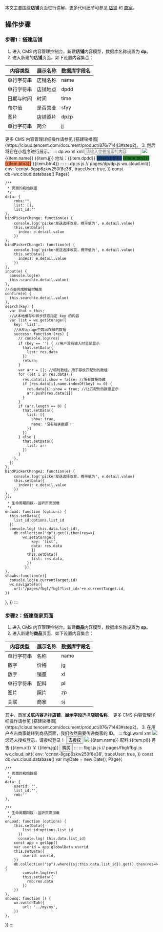 本文主要围绕**店铺**页面进行讲解，更多代码细节可参见 [店铺](https://github.com/ZiTao-Liu/Canteen-management-system/tree/main/miniprogram/pages/dp) 和 [商家](https://github.com/ZiTao-Liu/Canteen-management-system/tree/main/miniprogram/pages/fbgl)。




## 操作步骤
### 步骤1：搭建店铺
1. 进入 CMS 内容管理控制台，新建**店铺**内容模型，数据库名称设置为 **dp**。
2. 进入新建的**店铺**页面，如下设置内容集合：
<table>
<thead>
<tr>
<th>内容类型</th>
<th>展示名称</th>
<th>数据库字段名</th>
</tr>
</thead>
<tbody>
<tr>
<td>单行字符串</td>
<td>店铺名称</td>
<td>name</td>
</tr>
<tr>
<td>单行字符串</td>
<td>店铺地点</td>
<td>dpdd</td>
</tr>
<tr>
<td>日期与时间</td>
<td>时间</td>
<td>time</td>
</tr>
<tr>
<td>布尔值</td>
<td>是否营业</td>
<td>sfyy</td>
</tr>
<tr>
<td>图片</td>
<td>店铺照片</td>
<td>dpzp</td>
</tr>
<tr>
<td>单行字符串</td>
<td>简介</td>
<td>jj</td>
</tr>
</tbody></table>
<dx-alert infotype="explain" title="">
更多 CMS 内容管理详细操作请参见 [搭建轮播图](https://cloud.tencent.com/document/product/876/71443#step2)。
</dx-alert>
3. 然后将它在小程序进行展示。
<dx-codeblock>
:::  dp.wxml xml
<!--pages/dp/dp.wxml-->
<view class='search'>
    <input type='text' placeholder='请输入您要搜索的内容' bindinput='input' bindconfirm='confirm' />
    <icon type='search' class='icons'></icon>
</view>
<view class="rmbs">
<view class="rmbs-list" wx:for="{{list}}" wx:for-item="item" wx:key="_id"  bindtap='showbs' id="{{item._id}}" wx:if="{{item.show}}">
        <view class="rmbs-list-photo">
            <image src="{{item.dpzp}}"></image> 
        </view>
        <view class="rmbs-list-text">
            <view class="rmbs-list-text-tit1">{{item.name}}</view>
            <view class="rmbs-list-text-jj">{{item.jj}}</view>
            <view class="rmbs-list-text-tit2">地址：{{item.dpdd}}</view>
            <view class="rmbs-list-text-tit3">
                <view class="rmbs-list-text-btn" style="background-color: rgb(26, 69, 134);" wx:if="{{item.btn1!=''}}">{{item.btn1}}</view>
                <view class="rmbs-list-text-btn" style="background-color: rgb(24, 122, 29);" wx:if="{{item.btn2!=''}}">{{item.btn2}}</view>
                <view class="rmbs-list-text-btn" style="background-color: coral;" wx:if="{{item.btn3!=''}}">{{item.btn3}}</view>
                <view class="rmbs-list-text-btn" wx:if="{{item.btn4!=''}}">{{item.btn4}}</view>
            </view>
        </view>
    </view>
    </view>
:::
:::  dp.js js
// pages/dp/dp.js
wx.cloud.init({
    env: 'ccntst-8gsp6zkw250f8e38',
    traceUser: true,
  })
  const db=wx.cloud.database()
Page({

    /**
     * 页面的初始数据
     */
    data: {
        rmbs:"",
        list: [],
        list_id:''
    },
    bindPickerChange: function(e) {
        console.log('picker发送选择改变，携带值为', e.detail.value)
        this.setData({
          index: e.detail.value
        })
    },
    bindPickerChange1: function(e) {
        console.log('picker发送选择改变，携带值为', e.detail.value)
        this.setData({
          index1: e.detail.value
        })
    },
    input(e) {
      console.log(e)
      this.search(e.detail.value)
    },
    //点击完成按钮时触发
    confirm(e) {
      this.search(e.detail.value)
    }, 
    search(key) {
      var that = this;
      //从本地缓存中异步获取指定 key 的内容
      var list = wx.getStorage({
        key: 'list',
        //从Storage中取出存储的数据
        success: function (res) {
          // console.log(res)
          if (key == '') { //用户没有输入时全部显示
            that.setData({
              list: res.data
            })
            return;
          }
          var arr = []; //临时数组，用于存放匹配到的数组
          for (let i in res.data) {
            res.data[i].show = false; //所有数据隐藏
            if (res.data[i].name.indexOf(key) >= 0) {
              res.data[i].show = true; //让匹配到的数据显示
              arr.push(res.data[i])
            }
          }
          if (arr.length == 0) {
            that.setData({
              list: [{
                show: true,
                name: '没有相关数据！'
              }]
            })
          } else {
            that.setData({
              list: arr
            })
          }
        },
      })
    },
    bindPickerChange2: function(e) {
        console.log('picker发送选择改变，携带值为', e.detail.value)
        this.setData({
          index1: e.detail.value
        })
    },
    /**
     * 生命周期函数--监听页面加载
     */
    onLoad: function (options) {
      this.setData({
        list_id:options.list_id
      })
      console.log( this.data.list_id),
        db.collection("dp").get().then(res=>{
            wx.setStorage({
                key: 'list',
                data: res.data
                })
              this.setData({
                list: res.data,
              })
             })
    },
    showbs:function(e){
      console.log(e.currentTarget.id)
      wx.navigateTo({
        url:'/pages/fbgl/fbgl?list_id='+e.currentTarget.id,
    })
  },
})
:::
</dx-codeblock>


### 步骤2：搭建商家页面
1. 进入 CMS 内容管理控制台，新建**商品**内容模型，数据库名称设置为 **sp**。
2. 进入新建的**商品**页面，如下设置内容集合：
<table>
<thead>
<tr>
<th>内容类型</th>
<th>展示名称</th>
<th>数据库字段名</th>
</tr>
</thead>
<tbody>
<tr>
<td>单行字符串</td>
<td>名称</td>
<td>name</td>
</tr>
<tr>
<td>数字</td>
<td>价格</td>
<td>jg</td>
</tr>
<tr>
<td>数字</td>
<td>销量</td>
<td>xl</td>
</tr>
<tr>
<td>单行字符串</td>
<td>配料</td>
<td>pl</td>
</tr>
<tr>
<td>图片</td>
<td>照片</td>
<td>zp</td>
</tr>
<tr>
<td>关联</td>
<td>商家</td>
<td>sj</td>
</tr>
</tbody></table>
其中，商家<b>关联内容</b>选择<b>店铺</b>，<b>展示字段</b>选择<b>店铺名称</b>。
<dx-alert infotype="explain" title="">
更多 CMS 内容管理详细操作请参见 [搭建轮播图](https://cloud.tencent.com/document/product/876/71443#step2)。
</dx-alert>
3. 在用户点击商家跳转到商品页面，我们依然需要传递商家的 ID。
<dx-codeblock>
:::  fbgl.wxml xml
<!--pages/fbgl/fbgl.wxml-->
<view class="wdl_ban" wx:if="{{userid==''}}">
    <view class="wdl">
        <image src="../../images/font-ui/wdl.png"></image>
    </view>
    <view class="text_main">您还未授权登录，请授权登录！</view>
    <button size="mini" type="primary" bindtap='showsq' class="btn_sq">去授权</button>
</view>
<view class="contmian" wx:if="{{userid!=''}}">
    <view class="mian_box"  wx:for="{{rmb}}" wx:for-item="item" wx:key="_id"  bindtap='showbs' >
        <view class="main_box_left">
            <image src="{{item.zp}}" class="zszp"></image>
        </view>
        <view class="main_box_right">
            <view class="tit_zs">{{item.name}}</view>
            <view class="pl">配料:{{item.pl}}</view>
            <view class="pl">月售:{{item.xl}}</view>
            <view class="jg">￥ {{item.jg}}</view>
            <button size="mini" type="primary" bindtap="addCart" id="{{item._id}}"  class="btn_9">购买</button>
        </view>  
    </view> 
</view> 
:::
:::  fbgl.js js
// pages/fbgl/fbgl.js
wx.cloud.init({
    env: 'ccntst-8gsp6zkw250f8e38',
    traceUser: true,
  })
  const db=wx.cloud.database()
  var myDate = new Date();
Page({

    /**
     * 页面的初始数据
     */
    data: {
        userid: '',
        list_id:'',
        rmb:''
    }, 

    /**
     * 生命周期函数--监听页面加载
     */
    onLoad: function (options) {
        this.setData({
            list_id:options.list_id
          })
          console.log( this.data.list_id)
        const app = getApp()
        var userid = app.globalData.userid
        this.setData({
            userid: userid,
        })
        db.collection("sp").where({sj:this.data.list_id}).get().then(res=>{
            console.log(res)
            this.setData({
              rmb:res.data
            })
        })
    },
    showsq: function () {
        wx.switchTab({
            url: '../my/my',
        })
    }, 
 
})
:::
</dx-codeblock>
